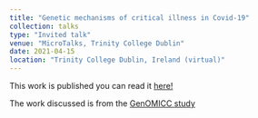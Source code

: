 ```yaml
---
title: "Genetic mechanisms of critical illness in Covid-19"
collection: talks
type: "Invited talk"
venue: "MicroTalks, Trinity College Dublin"
date: 2021-04-15
location: "Trinity College Dublin, Ireland (virtual)"
---
```


This work is published you can read it [here!](https://www.nature.com/articles/s41586-020-03065-y)

The work discussed is from the [GenOMICC study](https://www.genomicc.org)
